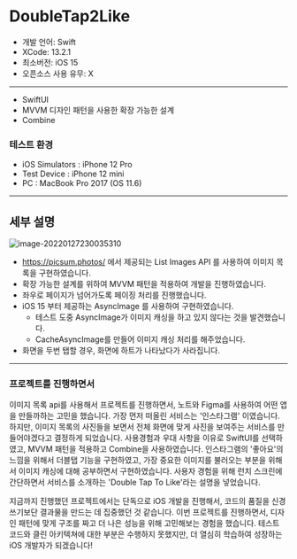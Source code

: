 # DoubleTap2Like

- 개발 언어: Swift 
- XCode: 13.2.1 
- 최소버전: iOS 15 
- 오픈소스 사용 유무: X

---

- SwiftUI
- MVVM 디자인 패턴을 사용한 확장 가능한 설계
- Combine 


### 테스트 환경

- iOS Simulators : iPhone 12 Pro
- Test Device : iPhone 12 mini
- PC : MacBook Pro 2017 (OS 11.6)

---

## 세부 설명

![image-20220127230035310](https://user-images.githubusercontent.com/50613287/153334110-f977e30f-bf59-4348-89eb-935c2de39a24.png)


- https://picsum.photos/ 에서 제공되는 List Images API 를 사용하여 이미지 목록을 구현하였습니다.
- 확장 가능한 설계를 위하여 MVVM 패턴을 적용하여 개발을 진행하였습니다.
- 좌우로 페이지가 넘어가도록 페이징 처리를 진행했습니다. 
- iOS 15 부터 제공하는 AsyncImage 를 사용하여 구현하였습니다.
  - 테스트 도중 AsyncImage가 이미지 캐싱을 하고 있지 않다는 것을 발견했습니다.
  - CacheAsyncImage를 만들어 이미지 캐싱 처리를 해주었습니다.
- 화면을 두번 탭할 경우, 화면에 하트가 나타났다가 사라집니다.

---

### 프로젝트를 진행하면서

이미지 목록 api를 사용해서 프로젝트를 진행하면서, 노트와 Figma를 사용하여 어떤 앱을 만들까하는 고민을 했습니다. 
가장 먼저 떠올린 서비스는 '인스타그램' 이였습니다. 하지만, 이미지 목록의 사진들을 보면서 전체 화면에 맞게 사진을 보여주는 서비스를 만들어야겠다고 결정하게 되었습니다. 
사용경험과 우대 사항을 이유로 SwiftUI를 선택하였고, MVVM 패턴을 적용하고 Combine을 사용하였습니다.
인스타그램의 '좋아요'의 느낌을 위해서 더블탭 기능을 구현하였고, 가장 중요한 이미지를 불러오는 부분을 위해서 이미지 캐싱에 대해 
공부하면서 구현하였습니다. 사용자 경험을 위해 런치 스크린에 간단하면서 서비스를 소개하는 'Double Tap To Like'라는 설명을 넣었습니다.

지금까지 진행했던 프로젝트에서는 단독으로 iOS 개발을 진행해서, 코드의 품질을 신경쓰기보단 결과물을 만드는 데 집중했던 것 같습니다. 
이번 프로젝트를 진행하면서, 디자인 패턴에 맞게 구조를 짜고 더 나은 성능을 위해 고민해보는 경험을 했습니다.
테스트 코드와 클린 아키텍쳐에 대한 부분은 수행하지 못했지만, 더 열심히 학습하여 성장하는 iOS 개발자가 되겠습니다!

